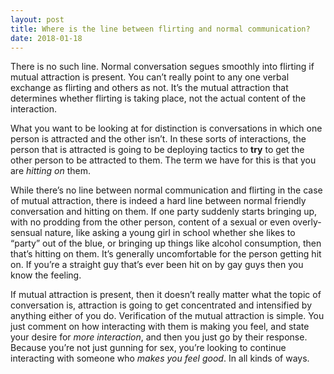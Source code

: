 ```yaml
---
layout: post
title: Where is the line between flirting and normal communication?
date: 2018-01-18
---
```


<p>There is no such line. Normal conversation segues smoothly into flirting if mutual attraction is present. You can’t really point to any one verbal exchange as flirting and others as not. It’s the mutual attraction that determines whether flirting is taking place, not the actual content of the interaction.</p><p>What you want to be looking at for distinction is conversations in which one person is attracted and the other isn’t. In these sorts of interactions, the person that is attracted is going to be deploying tactics to <b>try</b> to get the other person to be attracted to them. The term we have for this is that you are <i>hitting on</i> them.</p><p>While there’s no line between normal communication and flirting in the case of mutual attraction, there is indeed a hard line between normal friendly conversation and hitting on them. If one party suddenly starts bringing up, with no prodding from the other person, content of a sexual or even overly-sensual nature, like asking a young girl in school whether she likes to “party” out of the blue, or bringing up things like alcohol consumption, then that’s hitting on them. It’s generally uncomfortable for the person getting hit on. If you’re a straight guy that’s ever been hit on by gay guys then you know the feeling.</p><p>If mutual attraction is present, then it doesn’t really matter what the topic of conversation is, attraction is going to get concentrated and intensified by anything either of you do. Verification of the mutual attraction is simple. You just comment on how interacting with them is making you feel, and state your desire for <i>more interaction</i>, and then you just go by their response. Because you’re not just gunning for sex, you’re looking to continue interacting with someone who <i>makes you feel good</i>. In all kinds of ways.</p>
